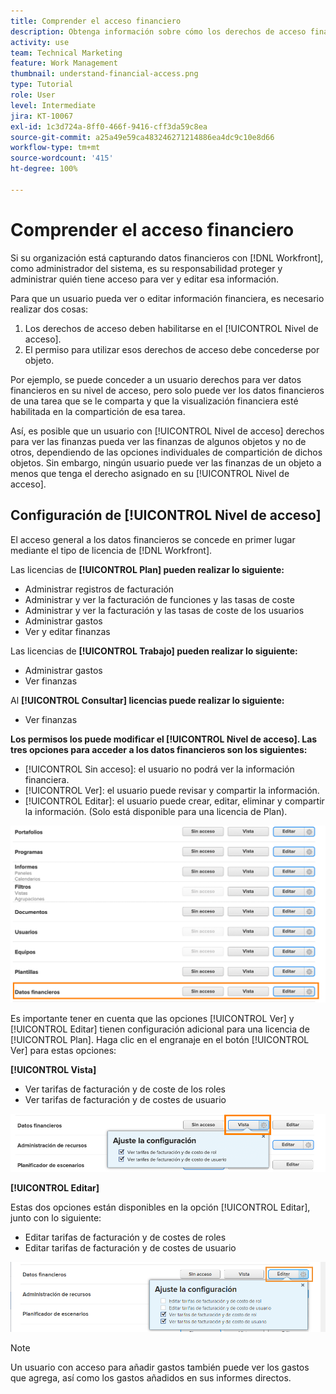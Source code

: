 ```yaml
---
title: Comprender el acceso financiero
description: Obtenga información sobre cómo los derechos de acceso financiero permiten a los administradores controlar quién puede ver y editar la información financiera rastreada en Workfront.
activity: use
team: Technical Marketing
feature: Work Management
thumbnail: understand-financial-access.png
type: Tutorial
role: User
level: Intermediate
jira: KT-10067
exl-id: 1c3d724a-8ff0-466f-9416-cff3da59c8ea
source-git-commit: a25a49e59ca483246271214886ea4dc9c10e8d66
workflow-type: tm+mt
source-wordcount: '415'
ht-degree: 100%

---
```


# Comprender el acceso financiero

Si su organización está capturando datos financieros con [!DNL Workfront], como administrador del sistema, es su responsabilidad proteger y administrar quién tiene acceso para ver y editar esa información.

Para que un usuario pueda ver o editar información financiera, es necesario realizar dos cosas:

1. Los derechos de acceso deben habilitarse en el [!UICONTROL Nivel de acceso].
2. El permiso para utilizar esos derechos de acceso debe concederse por objeto.

Por ejemplo, se puede conceder a un usuario derechos para ver datos financieros en su nivel de acceso, pero solo puede ver los datos financieros de una tarea que se le comparta y que la visualización financiera esté habilitada en la compartición de esa tarea.

Así, es posible que un usuario con [!UICONTROL Nivel de acceso] derechos para ver las finanzas pueda ver las finanzas de algunos objetos y no de otros, dependiendo de las opciones individuales de compartición de dichos objetos. Sin embargo, ningún usuario puede ver las finanzas de un objeto a menos que tenga el derecho asignado en su [!UICONTROL Nivel de acceso].

## Configuración de [!UICONTROL Nivel de acceso]

El acceso general a los datos financieros se concede en primer lugar mediante el tipo de licencia de [!DNL Workfront].

Las licencias de **[!UICONTROL Plan] pueden realizar lo siguiente:**

* Administrar registros de facturación
* Administrar y ver la facturación de funciones y las tasas de coste
* Administrar y ver la facturación y las tasas de coste de los usuarios
* Administrar gastos
* Ver y editar finanzas

Las licencias de **[!UICONTROL Trabajo] pueden realizar lo siguiente:**

* Administrar gastos
* Ver finanzas

Al **[!UICONTROL Consultar] licencias puede realizar lo siguiente:**

* Ver finanzas

**Los permisos los puede modificar el [!UICONTROL Nivel de acceso]. Las tres opciones para acceder a los datos financieros son los siguientes:**

* [!UICONTROL Sin acceso]: el usuario no podrá ver la información financiera.
* [!UICONTROL Ver]: el usuario puede revisar y compartir la información.
* [!UICONTROL Editar]: el usuario puede crear, editar, eliminar y compartir la información. (Solo está disponible para una licencia de Plan).

![Imagen que muestra las opciones generales de Datos financieros en un nivel de acceso](assets/setting-up-finances-8.png)

Es importante tener en cuenta que las opciones [!UICONTROL Ver] y [!UICONTROL Editar] tienen configuración adicional para una licencia de [!UICONTROL Plan]. Haga clic en el engranaje en el botón [!UICONTROL Ver] para estas opciones:

**[!UICONTROL Vista]**

* Ver tarifas de facturación y de coste de los roles
* Ver tarifas de facturación y de costes de usuario

![Imagen que muestra las opciones de vista de datos financieros en un nivel de acceso](assets/setting-up-finances-9.png)

**[!UICONTROL Editar]**

Estas dos opciones están disponibles en la opción [!UICONTROL Editar], junto con lo siguiente:

* Editar tarifas de facturación y de costes de roles
* Editar tarifas de facturación y de costes de usuario

![Imagen que muestra las opciones de edición de datos financieros en un nivel de acceso](assets/setting-up-finances-10.png)

>[!NOTE]
>
>Un usuario con acceso para añadir gastos también puede ver los gastos que agrega, así como los gastos añadidos en sus informes directos.
